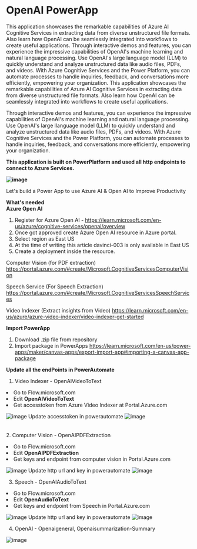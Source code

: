 # OpenAI PowerApp

This application showcases the remarkable capabilities of Azure AI Cognitive Services in extracting data from diverse unstructured file formats. Also learn how OpenAI can be seamlessly integrated into workflows to create useful applications. Through interactive demos and features, you can experience the impressive capabilities of OpenAI's machine learning and natural language processing. Use OpenAI's large language model (LLM) to quickly understand and analyze unstructured data like audio files, PDFs, and videos. With Azure Cognitive Services and the Power Platform, you can automate processes to handle inquiries, feedback, and conversations more efficiently, empowering your organization.
This application showcases the remarkable capabilities of Azure AI Cognitive Services in extracting data from diverse unstructured file formats. Also learn how OpenAI can be seamlessly integrated into workflows to create useful applications. 

Through interactive demos and features, you can experience the impressive capabilities of OpenAI's machine learning and natural language processing. Use OpenAI's large llanguage model (LLM) to quickly understand and analyze unstructured data like audio files, PDFs, and videos. With Azure Cognitive Services and the Power Platform, you can automate processes to handle inquiries, feedback, and conversations more efficiently, empowering your organization.

<b>This application is built on PowerPlatform and used all http endpoints to connect to Azure Services.

![image](https://github.com/msavita-cloud/azure-openai-samples/assets/65045244/2ca0f7c8-f900-4785-ada7-77b7345f3748)</b><BR>

Let's build a Power App to use Azure AI & Open AI to Improve Productivity

<b>What's needed</b><BR>
<b>Azure Open AI</b>

1. Register for Azure Open AI - https://learn.microsoft.com/en-us/azure/cognitive-services/openai/overview
2. Once got approved create Azure Open AI resource in Azure portal.
3. Select region as East US
4. At the time of writing this article davinci-003 is only available in East US
5. Create a deployment inside the resource.

Computer Vision (for PDF extraction)
https://portal.azure.com/#create/Microsoft.CognitiveServicesComputerVision

Speech Service (For Speech Extraction)
https://portal.azure.com/#create/Microsoft.CognitiveServicesSpeechServices

Video Indexer (Extract insights from Video)
https://learn.microsoft.com/en-us/azure/azure-video-indexer/video-indexer-get-started

<b>Import PowerApp</b>
1. Download .zip file from repository
2. Import package in PowerApps
https://learn.microsoft.com/en-us/power-apps/maker/canvas-apps/export-import-app#importing-a-canvas-app-package

<b>Update all the endPoints in PowerAutomate </b>

  1. Video Indexer - OpenAIVideoToText

  <li>Go to Flow.microsoft.com</li>
<li>Edit <b>OpenAIVideoToText</b></li>
<li>Get accesstoken from Azure Video Indexer at Portal.Azure.com</li>

![image](https://github.com/msavita-cloud/OpenAIPowerApp/assets/65045244/aea11849-995b-4ca8-baee-555875ed53e7)
Update accesstoken in powerautomate
![image](https://github.com/msavita-cloud/OpenAIPowerApp/assets/65045244/d8e2d9b1-e429-4f4e-8aa3-a79b63033287)
<BR><BR><BR>
2. Computer Vision - OpenAIPDFExtraction
 <li>Go to Flow.microsoft.com</li>
<li>Edit <b>OpenAIPDFExtraction</b></li>
<li>Get keys and endpoint from computer vision in Portal.Azure.com</li>

![image](https://github.com/msavita-cloud/OpenAIPowerApp/assets/65045244/9335a201-70e0-45df-8597-d6bbbfd15073)
Update http url and key in powerautomate
![image](https://github.com/msavita-cloud/OpenAIPowerApp/assets/65045244/200438e3-5426-495c-9a13-aac766fbaaae)

3. Speech - OpenAIAudioToText
 <li>Go to Flow.microsoft.com</li>
<li>Edit <b>OpenAudioToText</b></li>
<li>Get keys and endpoint from Speech in Portal.Azure.com</li>

![image](https://github.com/msavita-cloud/OpenAIPowerApp/assets/65045244/82c54481-4eaa-4698-b7e3-498fe962e674)
Update http url and key in powerautomate
![image](https://github.com/msavita-cloud/OpenAIPowerApp/assets/65045244/65514fb4-926e-442e-8847-40acd029da78)
  
  4. OpenAI - Openaigeneral, Openaisummarization-Summary

![image](https://github.com/msavita-cloud/azure-openai-samples/assets/65045244/c4def313-c60b-4a57-884e-367102e2c930)
